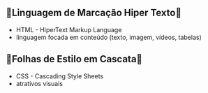 ## 🔰Linguagem de Marcação Hiper Texto🔰
- HTML - HiperText Markup Language
- linguagem focada em conteúdo (texto, imagem, vídeos, tabelas)

## 🔰Folhas de Estilo em Cascata🔰
- CSS  - Cascading Style Sheets 
- atrativos visuais

